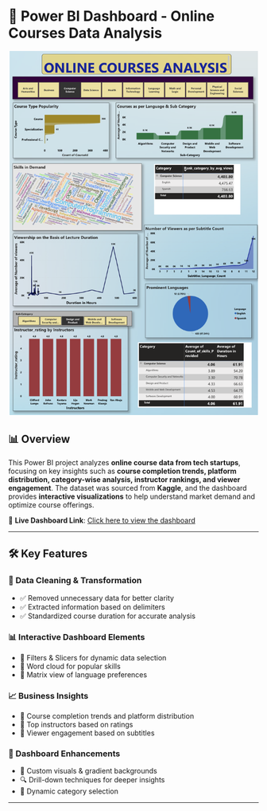 # 🚀 Power BI Dashboard - Online Courses Data Analysis

![Dashboard Screenshot](./dashboard.png)

## 📊 Overview

This Power BI project analyzes **online course data from tech startups**, focusing on key insights such as **course completion trends, platform distribution, category-wise analysis, instructor rankings, and viewer engagement**. The dataset was sourced from **Kaggle**, and the dashboard provides **interactive visualizations** to help understand market demand and optimize course offerings.

🔗 **Live Dashboard Link**: [Click here to view the dashboard](https://app.powerbi.com/view?r=eyJrIjoiZjI1YjE0MDgtNTBlYi00OTRlLWI4Y2EtOGIwYjBiMjlkM2Y5IiwidCI6ImQ5Yjc5MGQwLWQyZGQtNGRmMi1iM2M3LTM3OGIxMjUxNzdlYiIsImMiOjN9)

---

## 🛠️ Key Features

### 📌 Data Cleaning & Transformation  
- ✅ Removed unnecessary data for better clarity  
- ✅ Extracted information based on delimiters  
- ✅ Standardized course duration for accurate analysis  

### 📊 Interactive Dashboard Elements  
- 🔹 Filters & Slicers for dynamic data selection  
- 🔹 Word cloud for popular skills  
- 🔹 Matrix view of language preferences  

### 📈 Business Insights  
- 📌 Course completion trends and platform distribution  
- 📌 Top instructors based on ratings  
- 📌 Viewer engagement based on subtitles  

### 🎨 Dashboard Enhancements  
- 🎨 Custom visuals & gradient backgrounds  
- 🔍 Drill-down techniques for deeper insights  
- 🔄 Dynamic category selection  

---
